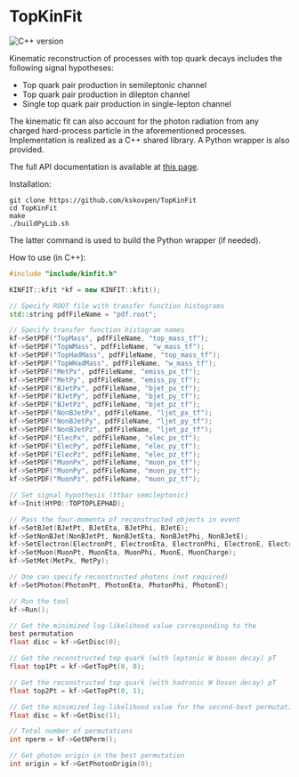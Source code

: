 # TopKinFit

![C++ version](https://img.shields.io/badge/C++-11-blue.svg)

Kinematic reconstruction of processes with top quark decays includes
the following signal hypotheses:

- Top quark pair production in semileptonic channel
- Top quark pair production in dilepton channel
- Single top quark pair production in single-lepton channel

The kinematic fit can also account for the photon radiation from any
charged hard-process particle in the aforementioned processes.
Implementation is realized as a C++ shared library. A Python wrapper
is also provided.

The full API documentation is available at [this page](io).

Installation:

```
git clone https://github.com/kskovpen/TopKinFit
cd TopKinFit
make
./buildPyLib.sh
```

The latter command is used to build the Python wrapper (if needed).

How to use (in C++):

```c++
#include "include/kinfit.h"

KINFIT::kfit *kf = new KINFIT::kfit();

// Specify ROOT file with transfer function histograms
std::string pdfFileName = "pdf.root";

// Specify transfer function histogram names
kf->SetPDF("TopMass", pdfFileName, "top_mass_tf");
kf->SetPDF("TopWMass", pdfFileName, "w_mass_tf");
kf->SetPDF("TopHadMass", pdfFileName, "top_mass_tf");
kf->SetPDF("TopWHadMass", pdfFileName, "w_mass_tf");
kf->SetPDF("MetPx", pdfFileName, "emiss_px_tf");
kf->SetPDF("MetPy", pdfFileName, "emiss_py_tf");
kf->SetPDF("BJetPx", pdfFileName, "bjet_px_tf");
kf->SetPDF("BJetPy", pdfFileName, "bjet_py_tf");
kf->SetPDF("BJetPz", pdfFileName, "bjet_pz_tf");
kf->SetPDF("NonBJetPx", pdfFileName, "ljet_px_tf");
kf->SetPDF("NonBJetPy", pdfFileName, "ljet_py_tf");
kf->SetPDF("NonBJetPz", pdfFileName, "ljet_pz_tf");
kf->SetPDF("ElecPx", pdfFileName, "elec_px_tf");
kf->SetPDF("ElecPy", pdfFileName, "elec_py_tf");
kf->SetPDF("ElecPz", pdfFileName, "elec_pz_tf");
kf->SetPDF("MuonPx", pdfFileName, "muon_px_tf");
kf->SetPDF("MuonPy", pdfFileName, "muon_py_tf");
kf->SetPDF("MuonPz", pdfFileName, "muon_pz_tf");

// Set signal hypothesis (ttbar semileptonic)
kf->Init(HYPO::TOPTOPLEPHAD);

// Pass the four-momenta of reconstructed objects in event
kf->SetBJet(BJetPt, BJetEta, BJetPhi, BJetE);
kf->SetNonBJet(NonBJetPt, NonBJetEta, NonBJetPhi, NonBJetE);
kf->SetElectron(ElectronPt, ElectronEta, ElectronPhi, ElectronE, ElectronCharge);
kf->SetMuon(MuonPt, MuonEta, MuonPhi, MuonE, MuonCharge);
kf->SetMet(MetPx, MetPy);

// One can specify reconstructed photons (not required)
kf->SetPhoton(PhotonPt, PhotonEta, PhotonPhi, PhotonE);

// Run the tool
kf->Run();

// Get the minimized log-likelihood value corresponding to the
best permutation
float disc = kf->GetDisc(0);

// Get the reconstructed top quark (with leptonic W boson decay) pT
float top1Pt = kf->GetTopPt(0, 0);

// Get the reconstructed top quark (with hadronic W boson decay) pT
float top2Pt = kf->GetTopPt(0, 1);

// Get the minimized log-likelihood value for the second-best permutation
float disc = kf->GetDisc(1);

// Total number of permutations
int nperm = kf->GetNPerm();

// Get photon origin in the best permutation
int origin = kf->GetPhotonOrigin(0);

```
